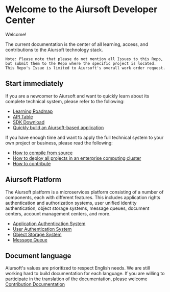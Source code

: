 # Welcome to the Aiursoft Developer Center

Welcome!

The current documentation is the center of all learning, access, and contributions to the Aiursoft technology stack.

    Note: Please note that please do not mention all Issues to this Repo, but submit them to the Repo where the specific project is located. This Repo's Issue is limited to Aiursoft's overall work order request.

## Start immediately

If you are a newcomer to Aiursoft and want to quickly learn about its complete technical system, please refer to the following:

* [Learning Roadmap](./Before%20starting.md)
* [API Table](#)
* [SDK Download](#)
* [Quickly build an Aiursoft-based application](#)

If you have enough time and want to apply the full technical system to your own project or business, please read the following:

* [How to compile from source](#)
* [How to deploy all projects in an enterprise computing cluster](../Deployment/Getting%20Started.md)
* [How to contribute](../Getting%20Involed/How%20to%20contribute.md)

## Aiursoft Platform

The Aiursoft platform is a microservices platform consisting of a number of components, each with different features. This includes application rights authentication and authorization systems, user unified identity authentication, object storage systems, message queues, document centers, account management centers, and more.

* [Application Authentication System](../Development/API.md)
* [User Authentication System](../Authentication/OAuth.md)
* [Object Storage System](../Object%20Storage/What%20is%20OSS.md)
* [Message Queue](../Stargate/What%20is%20Stargate.md)

## Document language

Aiursoft's values are prioritized to respect English needs. We are still working hard to build documentation for each language. If you are willing to participate in the translation of the documentation, please welcome [Contribution Documentation](https://github.com/AiursoftWeb/Home)
